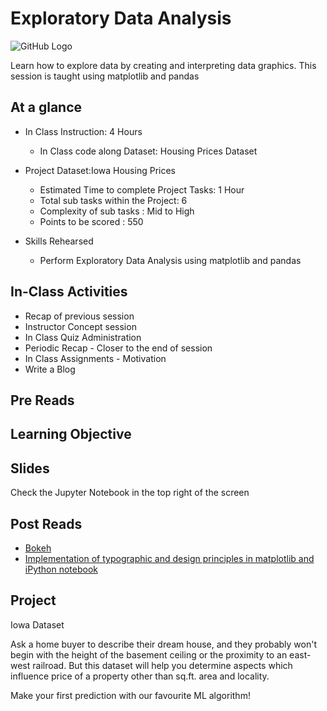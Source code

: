 # Exploratory Data Analysis
![GitHub Logo](https://s3.ap-south-1.amazonaws.com/greyatom-social/GreyAtom-logo.png)

Learn how to explore data by creating and interpreting data graphics. This session is taught using matplotlib and pandas

## At a glance
* In Class Instruction: 4 Hours
  * In Class code along Dataset: Housing Prices Dataset

* Project Dataset:Iowa Housing Prices
  * Estimated Time to complete Project Tasks: 1 Hour
  * Total sub tasks within the Project: 6
  * Complexity of sub tasks : Mid to High
  * Points to be scored : 550


* Skills Rehearsed
  * Perform Exploratory Data Analysis using matplotlib and pandas

## In-Class Activities
* Recap of previous session
* Instructor Concept session
* In Class Quiz Administration
* Periodic Recap - Closer to the end of session
* In Class Assignments - Motivation
* Write a Blog


## Pre Reads



## Learning Objective



## Slides
Check the Jupyter Notebook in the top right of the screen


## Post Reads
* [Bokeh](https://github.com/ContinuumIO/bokeh)
* [Implementation of typographic and design principles in matplotlib and iPython notebook](http://nbviewer.ipython.org/gist/olgabot/5357268)



## Project
Iowa Dataset

Ask a home buyer to describe their dream house, and they probably won't begin with the height of the basement ceiling or the proximity to an east-west railroad. But this dataset will help you determine aspects which influence price of a property other than sq.ft. area and locality.

Make your first prediction with our favourite ML algorithm!
